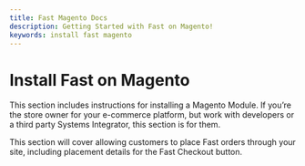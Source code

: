 ```yaml
---
title: Fast Magento Docs
description: Getting Started with Fast on Magento!
keywords: install fast magento
---
```


# Install Fast on Magento

This section includes instructions for installing a Magento Module. If you’re the store owner for your e-commerce platform, but work with developers or a third party Systems Integrator, this section is for them.

This section will cover allowing customers to place Fast orders through your site, including placement details for the Fast Checkout button.
